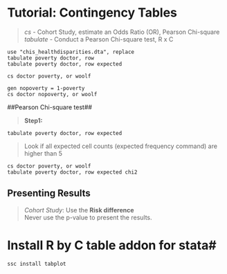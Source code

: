 # Tutorial: Contingency Tables #
> *cs* - Cohort Study, estimate an Odds Ratio (OR), Pearson Chi-square  
> *tabulate* - Conduct a Pearson Chi-square test, R x C  

	use "chis_healthdisparities.dta", replace
	tabulate poverty doctor, row
	tabulate poverty doctor, row expected

	cs doctor poverty, or woolf

	gen nopoverty = 1-poverty
	cs doctor nopoverty, or woolf


##Pearson Chi-square test##
> **Step1:**

	tabulate poverty doctor, row expected

> Look if all expected cell counts (expected frequency command) are higher than 5

	cs doctor poverty, or woolf
	tabulate poverty doctor, row expected chi2

## Presenting Results ##
> *Cohort Study*: Use the **Risk difference**  
> Never use the p-value to present the results.

# Install R by C table addon for stata#

	ssc install tabplot

